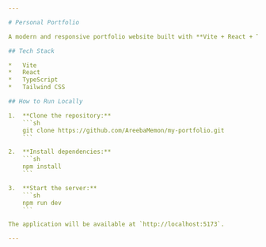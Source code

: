 ```yaml
---

# Personal Portfolio

A modern and responsive portfolio website built with **Vite + React + TypeScript** and styled with **Tailwind CSS**.

## Tech Stack

*   Vite
*   React
*   TypeScript
*   Tailwind CSS

## How to Run Locally

1.  **Clone the repository:**
    ```sh
    git clone https://github.com/AreebaMemon/my-portfolio.git
    ```

2.  **Install dependencies:**
    ```sh
    npm install
    ```

3.  **Start the server:**
    ```sh
    npm run dev
    ```

The application will be available at `http://localhost:5173`.

---
```

